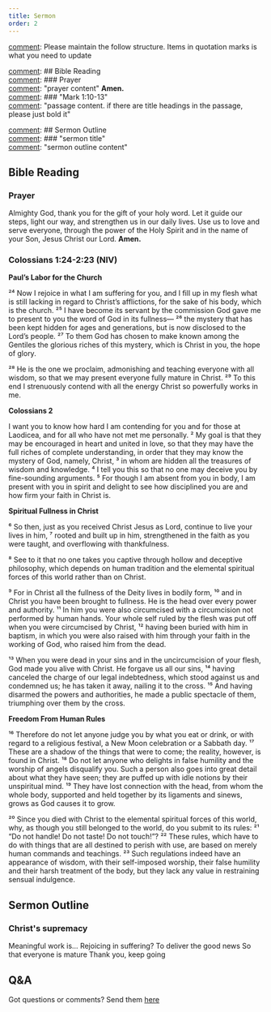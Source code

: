 ```yaml
---
title: Sermon 
order: 2
---
```


[comment]: Please maintain the follow structure. Items in quotation marks is what you need to update

[comment]: ## Bible Reading  
[comment]: ### Prayer  
[comment]: "prayer content"  **Amen.**  
[comment]:  ### "Mark 1:10-13"  
[comment]: "passage content. if there are title headings in the passage, please just bold it"  

[comment]: ## Sermon Outline  
[comment]: ### "sermon title"  
[comment]: "sermon outline content"  

[comment]: ------------------------------------------------------------------------------------

## Bible Reading

### Prayer
Almighty God, thank you for the gift of your holy word. Let it guide our steps, light our way, and strengthen us in our daily lives. Use us to love and serve everyone, through the power of the Holy Spirit and in the name of your Son, Jesus Christ our Lord. **Amen.**

### Colossians 1:24-2:23 (NIV) 
 
**Paul’s Labor for the Church**

²⁴ Now I rejoice in what I am suffering for you, and I fill up in my flesh what is still lacking in regard to Christ’s afflictions, for the sake of his body, which is the church. ²⁵ I have become its servant by the commission God gave me to present to you the word of God in its fullness— ²⁶ the mystery that has been kept hidden for ages and generations, but is now disclosed to the Lord’s people. ²⁷ To them God has chosen to make known among the Gentiles the glorious riches of this mystery, which is Christ in you, the hope of glory.

²⁸ He is the one we proclaim, admonishing and teaching everyone with all wisdom, so that we may present everyone fully mature in Christ. ²⁹ To this end I strenuously contend with all the energy Christ so powerfully works in me.

**Colossians 2**

I want you to know how hard I am contending for you and for those at Laodicea, and for all who have not met me personally. ² My goal is that they may be encouraged in heart and united in love, so that they may have the full riches of complete understanding, in order that they may know the mystery of God, namely, Christ, ³ in whom are hidden all the treasures of wisdom and knowledge. ⁴ I tell you this so that no one may deceive you by fine-sounding arguments. ⁵ For though I am absent from you in body, I am present with you in spirit and delight to see how disciplined you are and how firm your faith in Christ is.

**Spiritual Fullness in Christ**

⁶ So then, just as you received Christ Jesus as Lord, continue to live your lives in him, ⁷ rooted and built up in him, strengthened in the faith as you were taught, and overflowing with thankfulness.

⁸ See to it that no one takes you captive through hollow and deceptive philosophy, which depends on human tradition and the elemental spiritual forces of this world rather than on Christ.

⁹ For in Christ all the fullness of the Deity lives in bodily form, ¹⁰ and in Christ you have been brought to fullness. He is the head over every power and authority. ¹¹ In him you were also circumcised with a circumcision not performed by human hands. Your whole self ruled by the flesh was put off when you were circumcised by Christ, ¹² having been buried with him in baptism, in which you were also raised with him through your faith in the working of God, who raised him from the dead.

¹³ When you were dead in your sins and in the uncircumcision of your flesh, God made you alive with Christ. He forgave us all our sins, ¹⁴ having canceled the charge of our legal indebtedness, which stood against us and condemned us; he has taken it away, nailing it to the cross. ¹⁵ And having disarmed the powers and authorities, he made a public spectacle of them, triumphing over them by the cross. 

**Freedom From Human Rules**

¹⁶ Therefore do not let anyone judge you by what you eat or drink, or with regard to a religious festival, a New Moon celebration or a Sabbath day. ¹⁷ These are a shadow of the things that were to come; the reality, however, is found in Christ. ¹⁸ Do not let anyone who delights in false humility and the worship of angels disqualify you. Such a person also goes into great detail about what they have seen; they are puffed up with idle notions by their unspiritual mind. ¹⁹ They have lost connection with the head, from whom the whole body, supported and held together by its ligaments and sinews, grows as God causes it to grow.

²⁰ Since you died with Christ to the elemental spiritual forces of this world, why, as though you still belonged to the world, do you submit to its rules: ²¹ “Do not handle! Do not taste! Do not touch!”? ²² These rules, which have to do with things that are all destined to perish with use, are based on merely human commands and teachings. ²³ Such regulations indeed have an appearance of wisdom, with their self-imposed worship, their false humility and their harsh treatment of the body, but they lack any value in restraining sensual indulgence.


## Sermon Outline
### Christ's supremacy
Meaningful work is…
Rejoicing in suffering?
To deliver the good news
So that everyone is mature
Thank you, keep going


## Q&A
Got questions or comments? Send them [here](https://tinyurl.com/SGHACQuestionsAnswers)

